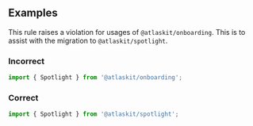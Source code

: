 ## Examples

This rule raises a violation for usages of `@atlaskit/onboarding`. This is to assist with the
migration to `@atlaskit/spotlight`.

### Incorrect

```jsx
import { Spotlight } from '@atlaskit/onboarding';
```

### Correct

```jsx
import { Spotlight } from '@atlaskit/spotlight';
```

